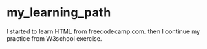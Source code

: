 # my_learning_path
I started to learn HTML from freecodecamp.com. 
then I continue my practice from W3school exercise.
